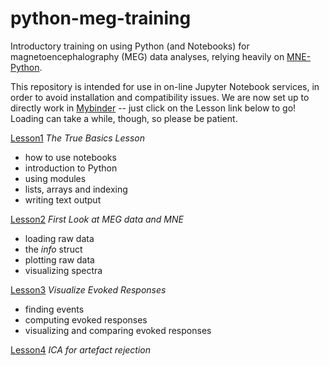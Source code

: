 # python-meg-training

Introductory training on using Python (and Notebooks) for magnetoencephalography (MEG) data analyses, relying heavily on [MNE-Python](https://mne.tools).

This repository is intended for use in on-line Jupyter Notebook services, in order to avoid installation and compatibility issues. We are now set up to directly work in [Mybinder](https://mybinder.org) -- just click on the Lesson link below to go! Loading can take a while, though, so please be patient.

[Lesson1](https://mybinder.org/v2/gh/smonto/python-meg-training/HEAD?labpath=Lesson1.ipynb)
_The True Basics Lesson_

- how to use notebooks
- introduction to Python
- using modules
- lists, arrays and indexing
- writing text output

[Lesson2](https://mybinder.org/v2/gh/smonto/python-meg-training/HEAD?labpath=Lesson2.ipynb)
_First Look at MEG data and MNE_

- loading raw data
- the _info_ struct
- plotting raw data
- visualizing spectra

[Lesson3](https://mybinder.org/v2/gh/smonto/python-meg-training/HEAD?labpath=Lesson3.ipynb)
_Visualize Evoked Responses_

- finding events
- computing evoked responses
- visualizing and comparing evoked responses

[Lesson4](https://mybinder.org/v2/gh/smonto/python-meg-training/HEAD?labpath=Lesson4.ipynb)
_ICA for artefact rejection_
